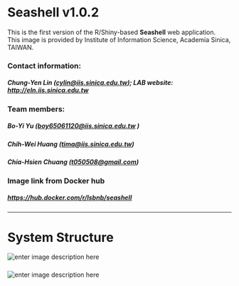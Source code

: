 # Seashell v1.0.2
This is the first version of the R/Shiny-based **Seashell** web application.  
This image is provided by Institute of Information Science, Academia Sinica, TAIWAN.
### Contact information:
##### Chung-Yen Lin (cylin@iis.sinica.edu.tw); LAB website: http://eln.iis.sinica.edu.tw
### Team members:
##### Bo-Yi Yu (boy65061120@iis.sinica.edu.tw )
##### Chih-Wei Huang (tima@iis.sinica.edu.tw)
##### Chia-Hsien Chuang (t050508@gmail.com)
### Image link from Docker hub  
##### https://hub.docker.com/r/lsbnb/seashell
------

# System Structure
![enter image description here](https://eln.iis.sinica.edu.tw/lims/files/all/seashell/function_seashell.png)
### 
![enter image description here](https://eln.iis.sinica.edu.tw/lims/files/all/seashell/seashell_docker_ps.png)
